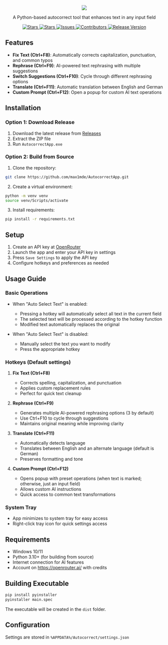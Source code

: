 <div align="center">
  <img src="https://github.com/user-attachments/assets/434cb205-95bd-4dbb-bfa7-1d390afc4f72">
  <p>A Python-based autocorrect tool that enhances text in any input field</p>
  <p>
    <a href="https://github.com/max1mde/FIX/stargazers">
      <img src="https://img.shields.io/github/stars/max1mde/FIX.svg" alt="Stars">
    </a>
    <a href="https://github.com/max1mde/FIX/forks">
      <img src="https://img.shields.io/github/forks/max1mde/FIX.svg" alt="Stars">
    </a>
    <a href="https://github.com/max1mde/FIX/issues">
      <img src="https://img.shields.io/github/issues/max1mde/FIX.svg" alt="Issues">
    </a>
    <a href="https://github.com/max1mde/FIX/contributors">
      <img src="https://img.shields.io/github/contributors/max1mde/FIX.svg" alt="Contributors">
    </a>
    <a href="https://github.com/max1mde/FIX/releases">
      <img src="https://img.shields.io/github/release/max1mde/FIX.svg" alt="Release Version">
    </a>
  </p>
</div>

## Features
- **Fix Text (Ctrl+F8)**: Automatically corrects capitalization, punctuation, and common typos
- **Rephrase (Ctrl+F9)**: AI-powered text rephrasing with multiple suggestions
- **Switch Suggestions (Ctrl+F10)**: Cycle through different rephrasing options
- **Translate (Ctrl+F11)**: Automatic translation between English and German
- **Custom Prompt (Ctrl+F12)**: Open a popup for custom AI text operations

## Installation

### Option 1: Download Release
1. Download the latest release from [Releases](https://github.com/max1mde/AutocorrectApp/releases/tag/1.0.0)
2. Extract the ZIP file
3. Run `AutocorrectApp.exe`

### Option 2: Build from Source
1. Clone the repository:
```bash
git clone https://github.com/max1mde/AutocorrectApp.git
```

2. Create a virtual environment:
```bash
python -m venv venv
source venv/Scripts/activate
```

3. Install requirements:
```bash
pip install -r requirements.txt
```

## Setup

1. Create an API key at [OpenRouter](https://openrouter.ai/)
2. Launch the app and enter your API key in settings
3. Press `Save Settings` to apply the API key
4. Configure hotkeys and preferences as needed

## Usage Guide

### Basic Operations
- When "Auto Select Text" is enabled:
  - Pressing a hotkey will automatically select all text in the current field
  - The selected text will be processed according to the hotkey function
  - Modified text automatically replaces the original

- When "Auto Select Text" is disabled:
  - Manually select the text you want to modify
  - Press the appropriate hotkey

### Hotkeys (Default settings)
1. **Fix Text (Ctrl+F8)**
   - Corrects spelling, capitalization, and punctuation
   - Applies custom replacement rules
   - Perfect for quick text cleanup

2. **Rephrase (Ctrl+F9)**
   - Generates multiple AI-powered rephrasing options (3 by default)
   - Use Ctrl+F10 to cycle through suggestions
   - Maintains original meaning while improving clarity

3. **Translate (Ctrl+F11)**
   - Automatically detects language
   - Translates between English and an alternate language (default is German)
   - Preserves formatting and tone

4. **Custom Prompt (Ctrl+F12)**
   - Opens popup with preset operations (when text is marked; otherwise, just an input field)
   - Allows custom AI instructions
   - Quick access to common text transformations

### System Tray
- App minimizes to system tray for easy access
- Right-click tray icon for quick settings access

## Requirements
- Windows 10/11
- Python 3.10+ (for building from source)
- Internet connection for AI features
- Account on https://openrouter.ai/ with credits

## Building Executable
```bash
pip install pyinstaller
pyinstaller main.spec
```
The executable will be created in the `dist` folder.

## Configuration
Settings are stored in `%APPDATA%/Autocorrect/settings.json`

